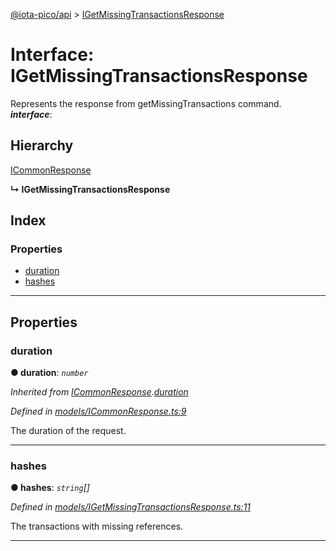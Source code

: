 [@iota-pico/api](../README.md) > [IGetMissingTransactionsResponse](../interfaces/igetmissingtransactionsresponse.md)

# Interface: IGetMissingTransactionsResponse

Represents the response from getMissingTransactions command.
*__interface__*: 

## Hierarchy

 [ICommonResponse](icommonresponse.md)

**↳ IGetMissingTransactionsResponse**

## Index

### Properties

* [duration](igetmissingtransactionsresponse.md#duration)
* [hashes](igetmissingtransactionsresponse.md#hashes)

---

## Properties

<a id="duration"></a>

###  duration

**● duration**: *`number`*

*Inherited from [ICommonResponse](icommonresponse.md).[duration](icommonresponse.md#duration)*

*Defined in [models/ICommonResponse.ts:9](https://github.com/iota-pico/api/blob/2556ace/src/models/ICommonResponse.ts#L9)*

The duration of the request.

___
<a id="hashes"></a>

###  hashes

**● hashes**: *`string`[]*

*Defined in [models/IGetMissingTransactionsResponse.ts:11](https://github.com/iota-pico/api/blob/2556ace/src/models/IGetMissingTransactionsResponse.ts#L11)*

The transactions with missing references.

___

